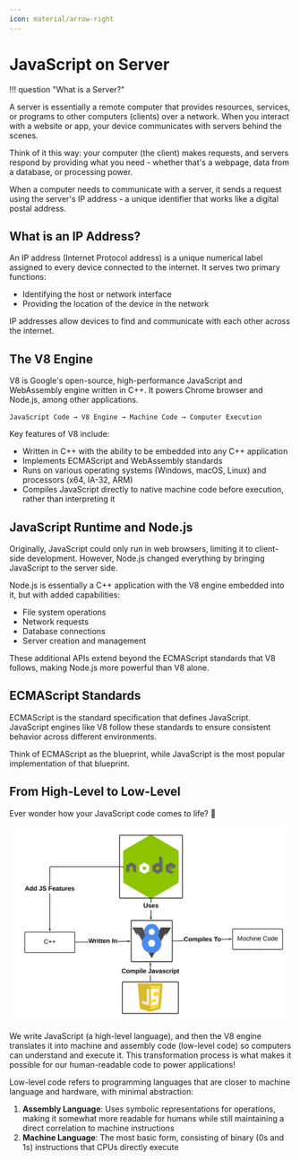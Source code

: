 ```yaml
---
icon: material/arrow-right
---
```


# JavaScript on Server

!!! question "What is a Server?"

A server is essentially a remote computer that provides resources, services, or programs to other computers (clients) over a network. When you interact with a website or app, your device communicates with servers behind the scenes.

Think of it this way: your computer (the client) makes requests, and servers respond by providing what you need - whether that's a webpage, data from a database, or processing power.

When a computer needs to communicate with a server, it sends a request using the server's IP address - a unique identifier that works like a digital postal address.

## What is an IP Address?

An IP address (Internet Protocol address) is a unique numerical label assigned to every device connected to the internet. It serves two primary functions:

- Identifying the host or network interface
- Providing the location of the device in the network

IP addresses allow devices to find and communicate with each other across the internet.

## The V8 Engine

V8 is Google's open-source, high-performance JavaScript and WebAssembly engine written in C++. It powers Chrome browser and Node.js, among other applications.

```
JavaScript Code → V8 Engine → Machine Code → Computer Execution
```

Key features of V8 include:

- Written in C++ with the ability to be embedded into any C++ application
- Implements ECMAScript and WebAssembly standards
- Runs on various operating systems (Windows, macOS, Linux) and processors (x64, IA-32, ARM)
- Compiles JavaScript directly to native machine code before execution, rather than interpreting it

## JavaScript Runtime and Node.js

Originally, JavaScript could only run in web browsers, limiting it to client-side development. However, Node.js changed everything by bringing JavaScript to the server side.

Node.js is essentially a C++ application with the V8 engine embedded into it, but with added capabilities:

- File system operations
- Network requests
- Database connections
- Server creation and management

These additional APIs extend beyond the ECMAScript standards that V8 follows, making Node.js more powerful than V8 alone.

## ECMAScript Standards

ECMAScript is the standard specification that defines JavaScript. JavaScript engines like V8 follow these standards to ensure consistent behavior across different environments.

Think of ECMAScript as the blueprint, while JavaScript is the most popular implementation of that blueprint.

## From High-Level to Low-Level

Ever wonder how your JavaScript code comes to life? :thinking:

![Mechanism of NodeJs](./assets/mechanism-of-nodejs.webp)

We write JavaScript (a high-level language), and then the V8 engine translates it into machine and assembly code (low-level code) so computers can understand and execute it. This transformation process is what makes it possible for our human-readable code to power applications!

Low-level code refers to programming languages that are closer to machine language and hardware, with minimal abstraction:

1. **Assembly Language**: Uses symbolic representations for operations, making it somewhat more readable for humans while still maintaining a direct correlation to machine instructions
2. **Machine Language**: The most basic form, consisting of binary (0s and 1s) instructions that CPUs directly execute